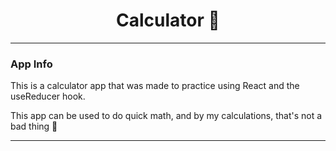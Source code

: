 <div id="header" align="center">
<h1>
Calculator 🧮
</h1>

</div>

---

### App Info

This is a calculator app that was made to practice using React and the useReducer hook.

This app can be used to do quick math, and by my calculations, that's not a bad thing 🤪

---
